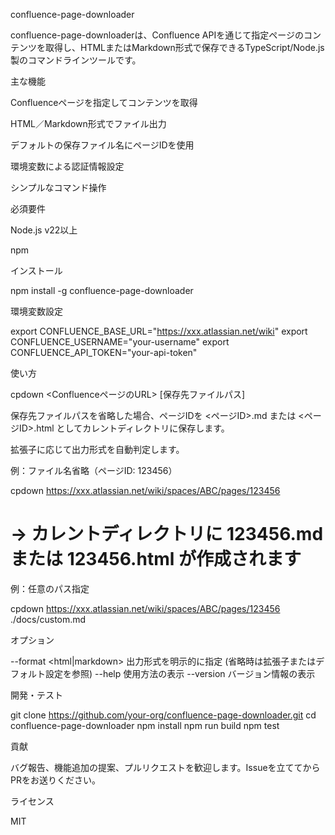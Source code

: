 confluence-page-downloader

confluence-page-downloaderは、Confluence APIを通じて指定ページのコンテンツを取得し、HTMLまたはMarkdown形式で保存できるTypeScript/Node.js製のコマンドラインツールです。

主な機能

Confluenceページを指定してコンテンツを取得

HTML／Markdown形式でファイル出力

デフォルトの保存ファイル名にページIDを使用

環境変数による認証情報設定

シンプルなコマンド操作


必須要件

Node.js v22以上

npm


インストール

npm install -g confluence-page-downloader

環境変数設定

export CONFLUENCE_BASE_URL="https://xxx.atlassian.net/wiki"
export CONFLUENCE_USERNAME="your-username"
export CONFLUENCE_API_TOKEN="your-api-token"

使い方

cpdown <ConfluenceページのURL> [保存先ファイルパス]

保存先ファイルパスを省略した場合、ページIDを <ページID>.md または <ページID>.html としてカレントディレクトリに保存します。

拡張子に応じて出力形式を自動判定します。


例：ファイル名省略（ページID: 123456）

cpdown https://xxx.atlassian.net/wiki/spaces/ABC/pages/123456
# -> カレントディレクトリに 123456.md または 123456.html が作成されます

例：任意のパス指定

cpdown https://xxx.atlassian.net/wiki/spaces/ABC/pages/123456 ./docs/custom.md

オプション

--format <html|markdown>   出力形式を明示的に指定 (省略時は拡張子またはデフォルト設定を参照)
--help                     使用方法の表示
--version                  バージョン情報の表示

開発・テスト

git clone https://github.com/your-org/confluence-page-downloader.git
cd confluence-page-downloader
npm install
npm run build
npm test

貢献

バグ報告、機能追加の提案、プルリクエストを歓迎します。Issueを立ててからPRをお送りください。

ライセンス

MIT
